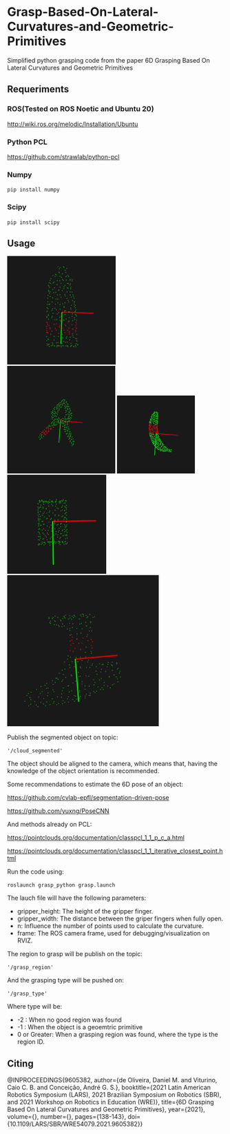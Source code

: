 # Grasp-Based-On-Lateral-Curvatures-and-Geometric-Primitives

Simplified python grasping code from the paper 6D Grasping Based On Lateral Curvatures and Geometric Primitives

## Requeriments

### ROS(Tested on ROS Noetic and Ubuntu 20)

http://wiki.ros.org/melodic/Installation/Ubuntu

### Python PCL

https://github.com/strawlab/python-pcl

### Numpy

```Shell
pip install numpy
```

### Scipy
```Shell
pip install scipy
```
## Usage

![plot](./Figures/Bleach.png)
![plot](./Figures/clamp.png)
![plot](./Figures/banana.png)
![plot](./Figures/can.png)
![plot](./Figures/drill.png)

Publish the segmented object on topic:

```Shell
'/cloud_segmented'
```

The object should be aligned to the camera, which means that, having the knowledge of the object orientation is recommended. 

Some recommendations to estimate the 6D pose of an object:

https://github.com/cvlab-epfl/segmentation-driven-pose

https://github.com/yuxng/PoseCNN

And methods already on PCL:

https://pointclouds.org/documentation/classpcl_1_1_p_c_a.html

https://pointclouds.org/documentation/classpcl_1_1_iterative_closest_point.html

Run the code using:

```Shell
roslaunch grasp_python grasp.launch
```
The lauch file will have the following parameters:

* gripper_height: The height of the gripper finger.
* gripper_width: The distance between the griper fingers when fully open.
* n: Influence the number of points used to calculate the curvature.
* frame: The ROS camera frame, used for debugging/visualization on RVIZ.


The region to grasp will be publish on  the topic:

```Shell
'/grasp_region'
```

And the grasping type will be pushed on:

```Shell
'/grasp_type'
```

Where type will be:

* -2 : When no good region was found
* -1 : When the object is a geoemtric primitive
* 0 or Greater: When a grasping region was found, where the type is the region ID.

## Citing

@INPROCEEDINGS{9605382,  author={de Oliveira, Daniel M. and Viturino, Caio C. B. and Conceição, André G. S.},  booktitle={2021 Latin American Robotics Symposium (LARS), 2021 Brazilian Symposium on Robotics (SBR), and 2021 Workshop on Robotics in Education (WRE)},   title={6D Grasping Based On Lateral Curvatures and Geometric Primitives},   year={2021},  volume={},  number={},  pages={138-143},  doi={10.1109/LARS/SBR/WRE54079.2021.9605382}}

